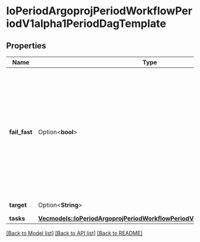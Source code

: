 # IoPeriodArgoprojPeriodWorkflowPeriodV1alpha1PeriodDagTemplate

## Properties

Name | Type | Description | Notes
------------ | ------------- | ------------- | -------------
**fail_fast** | Option<**bool**> | This flag is for DAG logic. The DAG logic has a built-in \"fail fast\" feature to stop scheduling new steps, as soon as it detects that one of the DAG nodes is failed. Then it waits until all DAG nodes are completed before failing the DAG itself. The FailFast flag default is true,  if set to false, it will allow a DAG to run all branches of the DAG to completion (either success or failure), regardless of the failed outcomes of branches in the DAG. More info and example about this feature at https://github.com/argoproj/argo-workflows/issues/1442 | [optional]
**target** | Option<**String**> | Target are one or more names of targets to execute in a DAG | [optional]
**tasks** | [**Vec<models::IoPeriodArgoprojPeriodWorkflowPeriodV1alpha1PeriodDagTask>**](io.argoproj.workflow.v1alpha1.DAGTask.md) | Tasks are a list of DAG tasks | 

[[Back to Model list]](../README.md#documentation-for-models) [[Back to API list]](../README.md#documentation-for-api-endpoints) [[Back to README]](../README.md)


